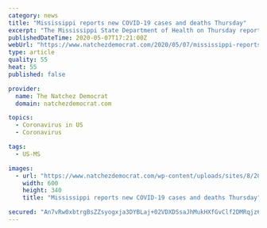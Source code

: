 ```yaml
---
category: news
title: "Mississippi reports new COVID-19 cases and deaths Thursday"
excerpt: "The Mississippi State Department of Health on Thursday reported 262 new cases of COVID-19 in Mississippi and 22 new deaths (including 9 from prior weeks identified through death certificate investigation)."
publishedDateTime: 2020-05-07T17:21:00Z
webUrl: "https://www.natchezdemocrat.com/2020/05/07/mississippi-reports-new-covid-19-cases-and-deaths-thursday/"
type: article
quality: 55
heat: 55
published: false

provider:
  name: The Natchez Democrat
  domain: natchezdemocrat.com

topics:
  - Coronavirus in US
  - Coronavirus

tags:
  - US-MS

images:
  - url: "https://www.natchezdemocrat.com/wp-content/uploads/sites/8/2020/05/050820-COVID-Map-WEB.png"
    width: 600
    height: 340
    title: "Mississippi reports new COVID-19 cases and deaths Thursday"

secured: "An7vRw0xbtrgBsZZsyogxja3DYBLaj+02VDXDSsaJhMukHXfGvClf2DMRqjz6wu5clZhUT8j4GRFlMadDxRd7Ou8NCco3K7g5K3eleVLhUdZo9ezbb1jsG6YT7AMLtuKjDgxe7uYVSOccQscAKJEtgH51r9OZrWHvJcpSTkiMTitQ811ndvXP2waHfubLGq6miQtj6lIakqrtEoZB2cmDsQROq4BfuvxidAuz27tFUTY6IjrqqjHoceSXhQFQu2WV9hifj1noZQO0gvHZlV9qjYAIXVQzWaK3lwkvR5fnjAu2kfyYVXXNK0k3zpkZgLicqbcOVXHv101ni5FG0YWJWuoInpjTMdDkC5poQB5cPF1iQ005X4s7JtfXRS/Zx0066f1I0xAm4LXeLVWCqt4xaOAM/XgP5TsFvH9wbNgDkdcLitYmFbg18TXm9YgGRCwPeGTwhH/hRCKM8pldgXm/zJTGPuvQ6tjZtzXuj4G5bk=;1IHAVO4srsDgEQydFQ3qgQ=="
---
```


